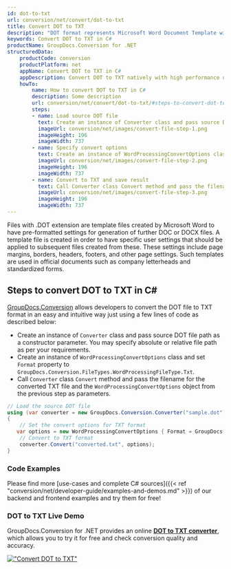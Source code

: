 ```yaml
---
id: dot-to-txt
url: conversion/net/convert/dot-to-txt
title: Convert DOT to TXT
description: "DOT format represents Microsoft Word Document Template with .dot extension. Learn how to convert DOT to TXT file programmatically in C# language using GroupDocs.Conversion for .NET library."
keywords: Convert DOT to TXT in C#
productName: GroupDocs.Conversion for .NET
structuredData:
    productCode: conversion
    productPlatform: net
    appName: Convert DOT to TXT in C#
    appDescription: Convert DOT to TXT natively with high performance using C# language and server side GroupDocs.Conversion for .NET APIs, without the use of any software like Microsoft or Open Office.
    howTo:
        name: How to convert DOT to TXT in C# 
        description: Some description
        url: conversion/net/convert/dot-to-txt/#steps-to-convert-dot-to-txt-in-c
        steps:
        - name: Load source DOT file 
          text: Create an instance of Converter class and pass source DOT file path as a constructor parameter. You may specify absolute or relative file path as per your requirements. 
          imageUrl: conversion/net/images/convert-file-step-1.png
          imageHeight: 196
          imageWidth: 737
        - name: Specify convert options 
          text: Create an instance of WordProcessingConvertOptions class.
          imageUrl: conversion/net/images/convert-file-step-2.png
          imageHeight: 196
          imageWidth: 737
        - name: Convert to TXT and save result 
          text: Call Converter class Convert method and pass the filename for the converted HTML file and the WordProcessingConvertOptions object from the previous step as parameters.
          imageUrl: conversion/net/images/convert-file-step-3.png
          imageHeight: 196
          imageWidth: 737
---
```


Files with .DOT extension are template files created by Microsoft Word to have pre-formatted settings for generation of further DOC or DOCX files. A template file is created in order to have specific user settings that should be applied to subsequent files created from these. These settings include page margins, borders, headers, footers, and other page settings. Such templates are used in official documents such as company letterheads and standardized forms.

## Steps to convert DOT to TXT in C#

[GroupDocs.Conversion](https://products.groupdocs.com/conversion/net) allows developers to convert the DOT file to TXT format in an easy and intuitive way just using a few lines of code as described below:

* Create an instance of `Converter` class and pass source DOT file path as a constructor parameter. You may specify absolute or relative file path as per your requirements. 
* Create an instance of `WordProcessingConvertOptions` class and set `Format` property to `GroupDocs.Conversion.FileTypes.WordProcessingFileType.Txt`.
* Call `Converter` class `Convert` method and pass the filename for the converted TXT file and the `WordProcessingConvertOptions` object from the previous step as parameters.

```csharp
// Load the source DOT file
using (var converter = new GroupDocs.Conversion.Converter("sample.dot"))
{
    // Set the convert options for TXT format
   var options = new WordProcessingConvertOptions { Format = GroupDocs.Conversion.FileTypes.WordProcessingFileType.Txt };
    // Convert to TXT format
    converter.Convert("converted.txt", options);
}
```

### Code Examples

Please find more [use-cases and complete C# sources]({{< ref "conversion/net/developer-guide/examples-and-demos.md" >}}) of our backend and frontend examples and try them for free!

### DOT to TXT Live Demo

GroupDocs.Conversion for .NET provides an online [**DOT to TXT converter**](https://products.groupdocs.app/conversion/dot-to-txt), which allows you to try it for free and check conversion quality and accuracy.

[!["Convert DOT to TXT"](conversion/net/images/convert-to-txt/convert-dot-to-txt.png)](https://products.groupdocs.app/conversion/dot-to-txt)
